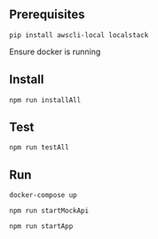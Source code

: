 ## Prerequisites

`pip install awscli-local localstack`

Ensure docker is running

## Install

`npm run installAll`

## Test

`npm run testAll`

## Run

`docker-compose up`

`npm run startMockApi`

`npm run startApp`
